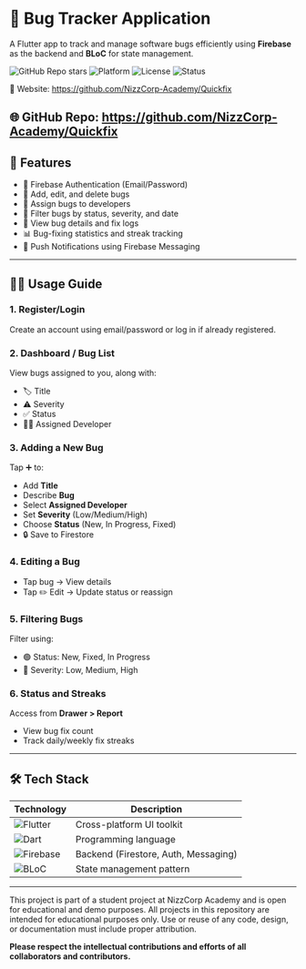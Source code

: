 # 🐞 Bug Tracker Application

A Flutter app to track and manage software bugs efficiently using **Firebase** as the backend and **BLoC** for state management.

![GitHub Repo stars](https://img.shields.io/github/stars/NizzCorp-Academy/Bug-Tracker?style=social)
![Platform](https://img.shields.io/badge/Platform-Flutter-blue)
![License](https://img.shields.io/github/license/NizzCorp-Academy/Bug-Tracker)
![Status](https://img.shields.io/badge/status-active-brightgreen)

📎 Website: https://github.com/NizzCorp-Academy/Quickfix

🌐 GitHub Repo: https://github.com/NizzCorp-Academy/Quickfix
---

## 🚀 Features

- 🔐 Firebase Authentication (Email/Password)  
- 📝 Add, edit, and delete bugs  
- 👤 Assign bugs to developers  
- 🧮 Filter bugs by status, severity, and date  
- 🔎 View bug details and fix logs  
- 📊 Bug-fixing statistics and streak tracking  
- 🔔 Push Notifications using Firebase Messaging  

---

## 🧑‍💻 Usage Guide

### 1. Register/Login
Create an account using email/password or log in if already registered.

### 2. Dashboard / Bug List
View bugs assigned to you, along with:
- 🏷️ Title  
- ⚠️ Severity  
- ✅ Status  
- 👨‍💻 Assigned Developer  

### 3. Adding a New Bug
Tap ➕ to:
- Add **Title**
- Describe **Bug**
- Select **Assigned Developer**
- Set **Severity** (Low/Medium/High)
- Choose **Status** (New, In Progress, Fixed)
- 🔒 Save to Firestore

### 4. Editing a Bug
- Tap bug → View details  
- Tap ✏️ Edit → Update status or reassign

### 5. Filtering Bugs
Filter using:
- 🟢 Status: New, Fixed, In Progress  
- 🔴 Severity: Low, Medium, High  

### 6. Status and Streaks
Access from **Drawer > Report**  
- View bug fix count  
- Track daily/weekly fix streaks  

---

## 🛠️ Tech Stack

| Technology     | Description                      |
|----------------|----------------------------------|
| ![Flutter](https://img.shields.io/badge/Flutter-02569B?logo=flutter&logoColor=white) | Cross-platform UI toolkit |
| ![Dart](https://img.shields.io/badge/Dart-0175C2?logo=dart&logoColor=white) | Programming language       |
| ![Firebase](https://img.shields.io/badge/Firebase-FFCA28?logo=firebase&logoColor=black) | Backend (Firestore, Auth, Messaging) |
| ![BLoC](https://img.shields.io/badge/BLoC%20Pattern-42A5F5?logo=bloc&logoColor=white) | State management pattern   |

---
This project is part of a student project at NizzCorp Academy and is open for educational and demo purposes. All projects in this repository are intended for educational purposes only. Use or reuse of any code, design, or documentation must include proper attribution.

**Please respect the intellectual contributions and efforts of all collaborators and contributors.**